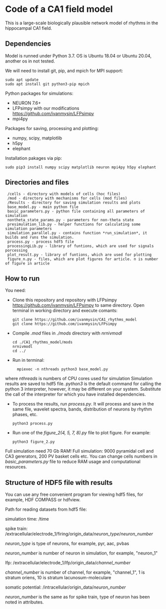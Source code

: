 Code of a CA1 field model
=========================

This is a large-scale biologically plausible network model of rhythms in the hippocampal CA1 field.

Dependencies
-----------------------------------
Model is runned under Python 3.7. OS is Ubuntu 18.04 or Ubuntu 20.04, another os in not tested.

We will need to install git, pip, and mpich for MPI support:

    sudo apt update
    sudo apt install git python3-pip mpich


Python packages for simulations:
* NEURON 7.6+
* LFPsimpy with our modifications <https://github.com/ivanmysin/LFPsimpy>
* mpi4py

Packages for saving, processing and plotting:
* numpy, scipy, matplotlib
* h5py
* elephant

Installation pakages via pip:
      
    sudo pip3 install numpy scipy matplotlib neuron mpi4py h5py elephant

Directories and files
-----------------------------------
     /cells - directory with models of cells (hoc files)
     /mod - directory with mechanisms for cells (mod files)
     /Results - directory for saving simulation results and plots
     base_model.py - main python file
     basic_parameters.py - python file containing all parameters of simulation
     nontheta_state_params.py - parameters for non-theta state
     presimulation_lib.py - helper functions for calculating some simulation parameters
     simulation_parallel.py - contains function *run_simulation*, it builds and runs the simulation.
     process.py - process hdf5 file
     processingLib.py - library of funtions, which are used for signals porcessing
     plot_result.py - library of funtions, which are used for plotting
     figure_n.py - files, which are plot figures for article. n is number of figure in article
     

How to run
-----------------------------------
You need:
* Clone this repository and repository with LFPsimpy <https://github.com/ivanmysin/LFPsimpy> to same directory.
Open terminal in working directory and execute comants:

      git clone https://github.com/ivanmysin/CA1_rhythms_model
      git clone https://github.com/ivanmysin/LFPsimpy

* Compile *.mod* files in *./mods* directory with *nrnivmodl* 

      cd ./CA1_rhythms_model/mods 
      nrnivmodl
      cd ../

* Run in terminal:
  
        mpiexec -n nthreads python3 base_model.py
  
where *nthreads* is numbers of CPU cores used for simulation
Simulation results are saved to hdf5 file.
*python3* is the default command for calling the python 3 interpreter, however, it may be different on your system.
Substitute the call of the interpreter for which you have installed dependencies.

* To process the results, run *process.py*.  It will process and save
in the same file, wavelet spectra, bands, distribution of neurons by rhythm phases, etc.
  
      python3 process.py

* Run one of the *figure_2(4, 5, 7, 8).py* file to plot figure. For example:

      python3 figure_2.py

Full simulation need 70 Gb RAM!
Full simulation: 9000 pyramidal cell and CA3 gererators, 200 PV basket cells etc.
You can change cells numbers in *basic_parameters.py* file to reduce RAM usage and computational resources. 

Structure of HDF5 file with results
-----------------------------------
You can use any free convenient program for viewing hdf5 files,
for example, HDF COMPASS or hdfview.

Path for reading datasets from hdf5 file:

simulation time: /time

spike train: /extracellular/electrode_1/firing/origin_data/*neuron_type*/*neuron_number*

*neuron_type* is type of neurons, for example, pyr, aac, pvbas

*neuron_number* is number of neuron in simulation, for example, "neuron_1"

lfp: /extracellular/electrode_1/lfp/origin_data/*channel_number*

*channel_number* is number of channel, for example, "channel_1", 1 is stratum oriens, 10 is stratum lacunosum-moleculare

somatic potential: /intracellular/origin_data/*neuron_number*

*neuron_number* is the same as for spike train, type of neuron has been noted in attributes.
